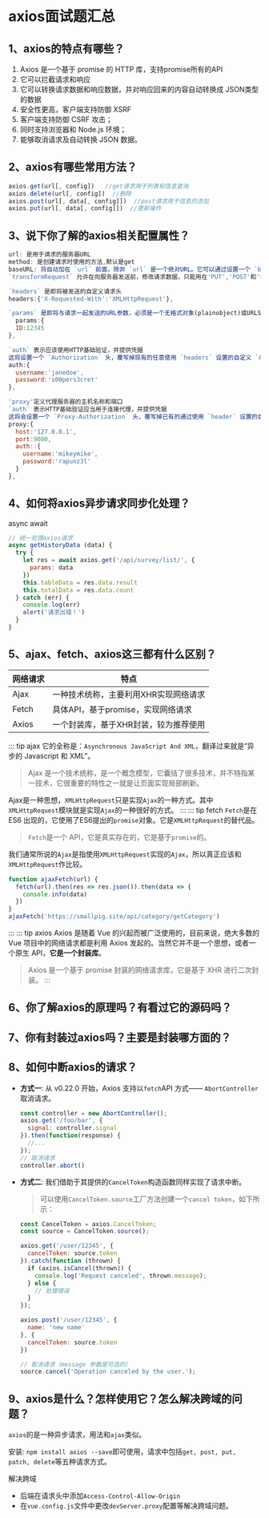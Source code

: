 # axios面试题汇总
## 1、axios的特点有哪些？
1. Axios 是一个基于 promise 的 HTTP 库，支持promise所有的API
2. 它可以拦截请求和响应
3. 它可以转换请求数据和响应数据，并对响应回来的内容自动转换成 JSON类型的数据
4. 安全性更高，客户端支持防御 XSRF
5. 客户端支持防御 CSRF 攻击；
6. 同时支持浏览器和 Node.js 环境；
7. 能够取消请求及自动转换 JSON 数据。


## 2、axios有哪些常用方法？
```js
axios.get(url[, config])   //get请求用于列表和信息查询
axios.delete(url[, config])  //删除
axios.post(url[, data[, config]])  //post请求用于信息的添加
axios.put(url[, data[, config]])  //更新操作
```


## 3、说下你了解的axios相关配置属性？
```js
url: 是用于请求的服务器URL
method: 是创建请求时使用的方法,默认是get
baseURL: 将自动加在 `url` 前面，除非 `url` 是一个绝对URL。它可以通过设置一个 `baseURL` 便于为axios实例的方法传递相对URL
`transformRequest` 允许在向服务器发送前，修改请求数据，只能用在'PUT','POST'和'PATCH'这几个请求方法

`headers` 是即将被发送的自定义请求头
headers:{'X-Requested-With':'XMLHttpRequest'},

`params` 是即将与请求一起发送的URL参数，必须是一个无格式对象(plainobject)或URLSearchParams对象
  params:{
  ID:12345
},

`auth` 表示应该使用HTTP基础验证，并提供凭据
这将设置一个 `Authorization` 头，覆写掉现有的任意使用 `headers` 设置的自定义 `Authorization` 头
auth:{
  username:'janedoe',
  password:'s00pers3cret'
},

'proxy'定义代理服务器的主机名称和端口
`auth` 表示HTTP基础验证应当用于连接代理，并提供凭据
这将会设置一个 `Proxy-Authorization` 头，覆写掉已有的通过使用 `header` 设置的自定义 `Proxy-Authorization` 头。
proxy:{
  host:'127.0.0.1',
  port:9000,
  auth::{
    username:'mikeymike',
    password:'rapunz3l'
  }
},
```


## 4、如何将axios异步请求同步化处理？
async await
```js
// 统一处理axios请求
async getHistoryData (data) {
  try {
    let res = await axios.get('/api/survey/list/', {
      params: data
    })
    this.tableData = res.data.result
    this.totalData = res.data.count
  } catch (err) {
    console.log(err)
    alert('请求出错！')
  }
}
```


## 5、ajax、fetch、axios这三都有什么区别？
| 网络请求 | 特点 |
| ------- | ----- |
| Ajax  | 一种技术统称，主要利用XHR实现网络请求 |
| Fetch | 具体API，基于promise，实现网络请求 |
| Axios | 一个封装库，基于XHR封装，较为推荐使用 |

::: tip ajax
它的全称是：`Asynchronous JavaScript And XML`，翻译过来就是“异步的 Javascript 和 XML”。
> Ajax 是一个技术统称，是一个概念模型，它囊括了很多技术，并不特指某一技术，它很重要的特性之一就是让页面实现局部刷新。

Ajax是一种思想，`XMLHttpRequest`只是实现`Ajax`的一种方式。其中`XMLHttpRequest`模块就是实现`Ajax`的一种很好的方式。
:::
::: tip fetch
`Fetch`是在 ES6 出现的，它使用了ES6提出的`promise`对象。它是`XMLHttpRequest`的替代品。
> `Fetch`是一个 API，它是真实存在的，它是基于`promise`的。

我们通常所说的`Ajax`是指使用`XMLHttpRequest`实现的`Ajax`，所以真正应该和`XMLHttpRequest`作比较。
```js
function ajaxFetch(url) {
  fetch(url).then(res => res.json()).then(data => {
    console.info(data)
  })
}
ajaxFetch('https://smallpig.site/api/category/getCategory')
```
:::
::: tip axios
Axios 是随着 Vue 的兴起而被广泛使用的，目前来说，绝大多数的 Vue 项目中的网络请求都是利用 Axios 发起的。当然它并不是一个思想，或者一个原生 API，**它是一个封装库**。
> Axios 是一个基于 promise 封装的网络请求库，它是基于 XHR 进行二次封装。
:::


## 6、你了解axios的原理吗？有看过它的源码吗？


## 7、你有封装过axios吗？主要是封装哪方面的？


## 8、如何中断axios的请求？
- **方式一**: 从 v0.22.0 开始，Axios 支持以`fetch`API 方式—— `AbortController`取消请求。
  ```js
  const controller = new AbortController();
  axios.get('/foo/bar', {
    signal: controller.signal
  }).then(function(response) {
    //...
  });
  // 取消请求
  controller.abort()
  ```
- **方式二**: 我们借助于其提供的`CancelToken`构造函数同样实现了请求中断。
  > 可以使用`CancelToken.source`工厂方法创建一个`cancel token`，如下所示：
  ```js
  const CancelToken = axios.CancelToken;
  const source = CancelToken.source();

  axios.get('/user/12345', {
    cancelToken: source.token
  }).catch(function (thrown) {
    if (axios.isCancel(thrown)) {
      console.log('Request canceled', thrown.message);
    } else {
      // 处理错误
    }
  });

  axios.post('/user/12345', {
    name: 'new name'
  }, {
    cancelToken: source.token
  })

  // 取消请求（message 参数是可选的）
  source.cancel('Operation canceled by the user.');
  ```


## 9、axios是什么？怎样使用它？怎么解决跨域的问题？
`axios`的是一种异步请求，用法和`ajax`类似。

安装: `npm install axios --save`即可使用，请求中包括`get, post, put, patch, delete`等五种请求方式。

解决跨域
- 后端在请求头中添加`Access-Control-Allow-Origin`
- 在`vue.config.js`文件中更改`devServer.proxy`配置等解决跨域问题。